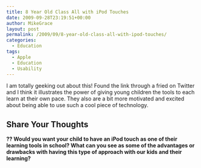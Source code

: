 ```yaml
---
title: 8 Year Old Class All with iPod Touches
date: 2009-09-28T23:19:51+00:00
author: MikeGrace
layout: post
permalink: /2009/09/8-year-old-class-all-with-ipod-touches/
categories:
  - Education
tags:
  - Apple
  - Education
  - Usability
---
```

I am totally geeking out about this! Found the link through a fried on Twitter and I think it illustrates the power of giving young children the tools to each learn at their own pace. They also are a bit more motivated and excited about being able to use such a cool piece of technology.



## Share Your Thoughts

**?? Would you want your child to have an iPod touch as one of their learning tools in school? What can you see as some of the advantages or drawbacks with having this type of approach with our kids and their learning?**